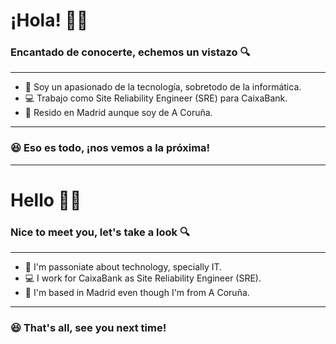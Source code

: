 # ¡Hola! 👋🏻

### Encantado de conocerte, echemos un vistazo 🔍

***

- 🎯 Soy un apasionado de la tecnología, sobretodo de la informática.
- 💻 Trabajo como Site Reliability Engineer (SRE) para CaixaBank.
- 📍 Resido en Madrid aunque soy de A Coruña.

***

### 😆 Eso es todo, ¡nos vemos a la próxima!

***

# Hello 👋🏻

### Nice to meet you, let's take a look 🔍

***

- 🎯 I'm passoniate about technology, specially IT.
- 💻 I work for CaixaBank as Site Reliability Engineer (SRE).
- 📍 I'm based in Madrid even though I'm from A Coruña.

***

### 😆 That's all, see you next time!

<!--
**mariofont/mariofont** is a ✨ _special_ ✨ repository because its `README.md` (this file) appears on your GitHub profile.

Here are some ideas to get you started:

- 🔭 I’m currently working on ...
- 🌱 I’m currently learning ...
- 👯 I’m looking to collaborate on ...
- 🤔 I’m looking for help with ...
- 💬 Ask me about ...
- 📫 How to reach me: ...
- 😄 Pronouns: ...
- ⚡ Fun fact: ...
-->
